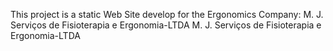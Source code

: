 This project is a static Web Site develop for the Ergonomics Company: M. J. Serviços de Fisioterapia e Ergonomia-LTDA
M. J. Serviços de Fisioterapia e Ergonomia-LTDA
